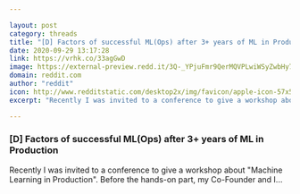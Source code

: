 ```yaml
---

layout: post
category: threads
title: "[D] Factors of successful ML(Ops) after 3+ years of ML in Production"
date: 2020-09-29 13:17:28
link: https://vrhk.co/33agGwD
image: https://external-preview.redd.it/3Q-_YPjuFmr9QerMQVPLwiWSyZwbHy7TKxiJVpg-ytI.jpg?width=1200&height=628.272251309&auto=webp&crop=1200:628.272251309,smart&s=cb258294461b20f102d9f9cd0be4cc07dc1ca8c7
domain: reddit.com
author: "reddit"
icon: http://www.redditstatic.com/desktop2x/img/favicon/apple-icon-57x57.png
excerpt: "Recently I was invited to a conference to give a workshop about \"Machine Learning in Production\". Before the hands-on part, my Co-Founder and I..."

---
```


### [D] Factors of successful ML(Ops) after 3+ years of ML in Production

Recently I was invited to a conference to give a workshop about "Machine Learning in Production". Before the hands-on part, my Co-Founder and I...